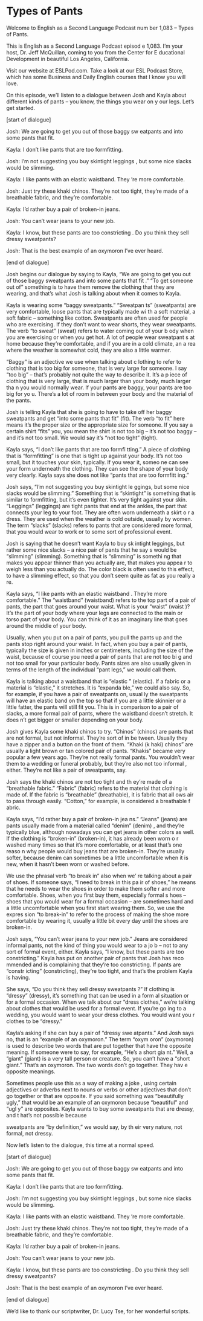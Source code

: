 # Types of Pants

Welcome to English as a Second Language Podcast num ber 1,083 – Types of Pants.

This is English as a Second Language Podcast episod e 1,083. I’m your host, Dr. Jeff McQuillan, coming to you from the Center for E ducational Development in beautiful Los Angeles, California.

Visit our website at ESLPod.com. Take a look at our  ESL Podcast Store, which has some Business and Daily English courses that I know you will love.

On this episode, we’ll listen to a dialogue between  Josh and Kayla about different kinds of pants – you know, the things you wear on y our legs. Let’s get started.

[start of dialogue]

Josh: We are going to get you out of those baggy sw eatpants and into some pants that fit.

Kayla: I don’t like pants that are too formfitting.

Josh: I’m not suggesting you buy skintight leggings , but some nice slacks would be slimming.

Kayla: I like pants with an elastic waistband. They ’re more comfortable.

Josh: Just try these khaki chinos. They’re not too tight, they’re made of a breathable fabric, and they’re comfortable.

Kayla: I’d rather buy a pair of broken-in jeans.

Josh: You can’t wear jeans to your new job.

Kayla: I know, but these pants are too constricting . Do you think they sell dressy sweatpants?

Josh: That is the best example of an oxymoron I’ve ever heard.

[end of dialogue]

Josh begins our dialogue by saying to Kayla, “We are going to get you out of those baggy sweatpants and into some pants that fit .” “To get someone out of” something is to have them remove the clothing that they are wearing, and that’s what Josh is talking about when it comes to Kayla.

Kayla is wearing some “baggy sweatpants.” “Sweatpan ts” (sweatpants) are very comfortable, loose pants that are typically made wi th a soft material, a soft fabric – something like cotton. Sweatpants are often used for people who are exercising. If they don’t want to wear shorts, they  wear sweatpants. The verb “to sweat” (sweat) refers to water coming out of your b ody when you are exercising or when you get hot. A lot of people wear sweatpant s at home because they’re comfortable, and if you are in a cold climate, an a rea where the weather is somewhat cold, they are also a little warmer.

“Baggy” is an adjective we use when talking about c lothing to refer to clothing that is too big for someone, that is very large for  someone. I say “too big” – that’s probably not quite the way to describe it. It’s a p iece of clothing that is very large, that is much larger than your body, much larger tha n you would normally wear. If your pants are baggy, your pants are too big for yo u. There’s a lot of room in between your body and the material of the pants.

Josh is telling Kayla that she is going to have to take off her baggy sweatpants and get “into some pants that fit” (fit). The verb “to fit” here means it’s the proper size or the appropriate size for someone. If you say a certain shirt “fits” you, you mean the shirt is not too big – it’s not too baggy – and it’s not too small. We would say it’s “not too tight” (tight).

Kayla says, “I don’t like pants that are too formfi tting.” A piece of clothing that is “formfitting” is one that is tight up against your body. It’s not too small, but it touches your skin, typically. If you wear it, someo ne can see your form underneath the clothing. They can see the shape of your body very clearly. Kayla says she does not like “pants that are too formfitt ing.”

Josh says, “I’m not suggesting you buy skintight le ggings, but some nice slacks would be slimming.” Something that is “skintight” is something that is similar to formfitting, but it’s even tighter. It’s very tight  against your skin. “Leggings” (leggings) are tight pants that end at the ankles, the part that connects your leg to your foot. They are often worn underneath a skirt o r a dress. They are used when the weather is cold outside, usually by women. The term “slacks” (slacks) refers to pants that are considered more formal, that you would wear to work or to some sort of professional event.

Josh is saying that he doesn’t want Kayla to buy sk intight leggings, but rather some nice slacks – a nice pair of pants that he say s would be “slimming” (slimming). Something that is “slimming” is somethi ng that makes you appear thinner than you actually are, that makes you appea r to weigh less than you actually do. The color black is often used to this effect, to have a slimming effect, so that you don’t seem quite as fat as you really a re.

Kayla says, “I like pants with an elastic waistband . They’re more comfortable.” The “waistband” (waistband) refers to the top part of a pair of pants, the part that goes around your waist. What is your “waist” (waist )? It’s the part of your body where your legs are connected to the main or torso part of your body. You can think of it as an imaginary line that goes around the middle of your body.

Usually, when you put on a pair of pants, you pull the pants up and the pants stop right around your waist. In fact, when you buy  a pair of pants, typically the size is given in inches or centimeters, including the size of the waist, because of course you need a pair of pants that are not too bi g and not too small for your particular body. Pants sizes are also usually given  in terms of the length of the individual “pant legs,” we would call them.

Kayla is talking about a waistband that is “elastic ” (elastic). If a fabric or a material is “elastic,” it stretches. It is “expanda ble,” we could also say. So, for example, if you have a pair of sweatpants on, usual ly the sweatpants will have an elastic band on the top so that if you are a little  skinnier or a little fatter, the pants will still fit you. This is in comparison to a pair  of slacks, a more formal pair of pants, where the waistband doesn’t stretch. It does n’t get bigger or smaller depending on your body.

Josh gives Kayla some khaki chinos to try. “Chinos”  (chinos) are pants that are not formal, but not informal. They’re sort of in be tween. Usually they have a zipper and a button on the front of them. “Khaki (k haki) chinos” are usually a light brown or tan colored pair of pants. “Khakis” became  very popular a few years ago. They’re not really formal pants. You wouldn’t wear them to a wedding or funeral probably, but they’re also not too informal , either. They’re not like a pair of sweatpants, say.

Josh says the khaki chinos are not too tight and th ey’re made of a “breathable fabric.” “Fabric” (fabric) refers to the material that clothing is made of. If the fabric is “breathable” (breathable), it is fabric that all ows air to pass through easily. “Cotton,” for example, is considered a breathable f abric.

Kayla says, “I’d rather buy a pair of broken-in jea ns.” “Jeans” (jeans) are pants usually made from a material called “denim” (denim) , and they’re typically blue, although nowadays you can get jeans in other colors  as well. If the clothing is “broken-in” (broken-in), it has already been worn o r washed many times so that it’s more comfortable, or at least that’s one reaso n why people would buy jeans that are broken-in. They’re usually softer, because  denim can sometimes be a little uncomfortable when it is new, when it hasn’t  been worn or washed before.

We use the phrasal verb “to break in” also when we’ re talking about a pair of shoes. If someone says, “I need to break in this pa ir of shoes,” he means that he needs to wear the shoes in order to make them softe r and more comfortable. Shoes, when you first buy them, especially formal s hoes – shoes that you would wear for a formal occasion – are sometimes hard and  a little uncomfortable when you first start wearing them. So, we use the expres sion “to break-in” to refer to the process of making the shoe more comfortable by wearing it, usually a little bit every day until the shoes are broken-in.

Josh says, “You can’t wear jeans to your new job.” Jeans are considered informal pants, not the kind of thing you would wear to a jo b – not to any sort of formal event, either. Kayla says, “I know, but these pants  are too constricting.” Kayla has put on another pair of pants that Josh has reco mmended and is complaining that they’re too constricting. If pants are “constr icting” (constricting), they’re too tight, and that’s the problem Kayla is having.

She says, “Do you think they sell dressy sweatpants ?” If clothing is “dressy” (dressy), it’s something that can be used in a form al situation or for a formal occasion. When we talk about our “dress clothes,” we’re talking about clothes that would be used for a formal event. If you’re go ing to a wedding, you would want to wear your dress clothes. You would want you r clothes to be “dressy.”

Kayla’s asking if she can buy a pair of “dressy swe atpants.” And Josh says no, that is an “example of an oxymoron.” The term “oxym oron” (oxymoron) is used to describe two words that are put together that have the opposite meaning. If someone were to say, for example, “He’s a short gia nt.” Well, a “giant” (giant) is a very tall person or creature. So, you can’t have a “short giant.” That’s an oxymoron. The two words don’t go together. They hav e opposite meanings.

Sometimes people use this as a way of making a joke , using certain adjectives or adverbs next to nouns or verbs or other adjectives that don’t go together or that are opposite. If you said something was “beautifully ugly,” that would be an example of an oxymoron because “beautiful” and “ugl y” are opposites. Kayla wants to buy some sweatpants that are dressy, and t hat’s not possible because

sweatpants are “by definition,” we would say, by th eir very nature, not formal, not dressy.

Now let’s listen to the dialogue, this time at a normal speed.

[start of dialogue]

Josh: We are going to get you out of those baggy sw eatpants and into some pants that fit.

Kayla: I don’t like pants that are too formfitting.

Josh: I’m not suggesting you buy skintight leggings , but some nice slacks would be slimming.

Kayla: I like pants with an elastic waistband. They ’re more comfortable.

Josh: Just try these khaki chinos. They’re not too tight, they’re made of a breathable fabric, and they’re comfortable.

Kayla: I’d rather buy a pair of broken-in jeans.

Josh: You can’t wear jeans to your new job.

Kayla: I know, but these pants are too constricting . Do you think they sell dressy sweatpants?

Josh: That is the best example of an oxymoron I’ve ever heard.

[end of dialogue]

We’d like to thank our scriptwriter, Dr. Lucy Tse, for her wonderful scripts.



